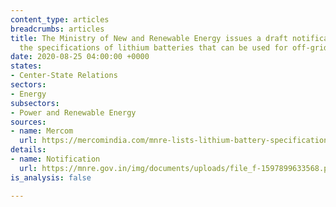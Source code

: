 ```yaml
---
content_type: articles
breadcrumbs: articles
title: The Ministry of New and Renewable Energy issues a draft notification detailing
  the specifications of lithium batteries that can be used for off-grid solar applications
date: 2020-08-25 04:00:00 +0000
states:
- Center-State Relations
sectors:
- Energy
subsectors:
- Power and Renewable Energy
sources:
- name: Mercom
  url: https://mercomindia.com/mnre-lists-lithium-battery-specifications/
details:
- name: Notification
  url: https://mnre.gov.in/img/documents/uploads/file_f-1597899633568.pdf
is_analysis: false

---
```


